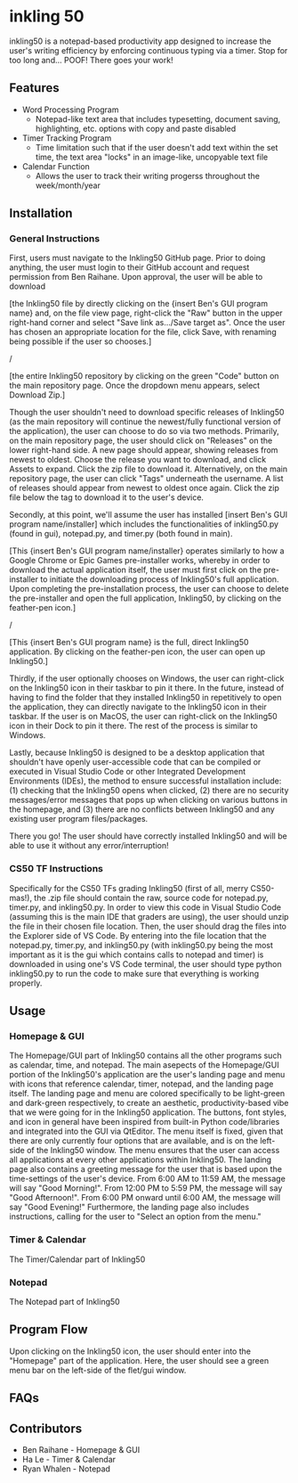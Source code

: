 # inkling 50
inkling50 is a notepad-based productivity app designed to increase the user's writing efficiency by enforcing continuous typing via a timer. Stop for too long and... POOF! There goes your work! 

## Features
- Word Processing Program
  - Notepad-like text area that includes typesetting, document saving, highlighting, etc. options with copy and paste disabled
- Timer Tracking Program
  - Time limitation such that if the user doesn't add text within the set time, the text area "locks" in an image-like, uncopyable text file
- Calendar Function
  - Allows the user to track their writing progerss throughout the week/month/year

## Installation

### General Instructions

First, users must navigate to the Inkling50 GitHub page. Prior to doing anything, the user must login to their GitHub account and request permission from Ben Raihane. Upon approval, the user will be able to download 

[the Inkling50 file by directly clicking on the {insert Ben's GUI program name} and, on the file view page, right-click the "Raw" button in the upper right-hand corner and select "Save link as.../Save target as". Once the user has chosen an appropriate location for the file, click Save, with renaming being possible if the user so chooses.]

/

[the entire Inkling50 repository by clicking on the green "Code" button on the main repository page. Once the dropdown menu appears, select Download Zip.] 

Though the user shouldn't need to download specific releases of Inkling50 (as the main repository will continue the newest/fully functional version of the application), the user can choose to do so via two methods. Primarily, on the main repository page, the user should click on "Releases" on the lower right-hand side. A new page should appear, showing releases from newest to oldest. Choose the release you want to download, and click Assets to expand. Click the zip file to download it. Alternatively, on the main repository page, the user can click "Tags" underneath the username. A list of releases should appear from newest to oldest once again. Click the zip file below the tag to download it to the user's device. 

Secondly, at this point, we'll assume the user has installed [insert Ben's GUI program name/installer] which includes the functionalities of inkling50.py (found in gui), notepad.py, and timer.py (both found in main). 

[This {insert Ben's GUI program name/installer} operates similarly to how a Google Chrome or Epic Games pre-installer works, whereby in order to download the actual application itself, the user must first click on the pre-installer to initiate the downloading process of Inkling50's full application. Upon completing the pre-installation process, the user can choose to delete the pre-installer and open the full application, Inkling50, by clicking on the feather-pen icon.]

/

[This {insert Ben's GUI program name} is the full, direct Inkling50 application. By clicking on the feather-pen icon, the user can open up Inkling50.]

Thirdly, if the user optionally chooses on Windows, the user can right-click on the Inkling50 icon in their taskbar to pin it there. In the future, instead of having to find the folder that they installed Inkling50 in repetitively to open the application, they can directly navigate to the Inkling50 icon in their taskbar. If the user is on MacOS, the user can right-click on the Inkling50 icon in their Dock to pin it there. The rest of the process is similar to Windows. 

Lastly, because Inkling50 is designed to be a desktop application that shouldn't have openly user-accessible code that can be compiled or executed in Visual Studio Code or other Integrated Development Environments (IDEs), the method to ensure successful installation include: (1) checking that the Inkling50 opens when clicked, (2) there are no security messages/error messages that pops up when clicking on various buttons in the homepage, and (3) there are no conflicts between Inkling50 and any existing user program files/packages. 

There you go! The user should have correctly installed Inkling50 and will be able to use it without any error/interruption! 

### CS50 TF Instructions

Specifically for the CS50 TFs grading Inkling50 (first of all, merry CS50-mas!), the .zip file should contain the raw, source code for notepad.py, timer.py, and inkling50.py. In order to view this code in Visual Studio Code (assuming this is the main IDE that graders are using), the user should unzip the file in their chosen file location. Then, the user should drag the files into the Explorer side of VS Code. By entering into the file location that the notepad.py, timer.py, and inkling50.py (with inkling50.py being the most important as it is the gui which contains calls to notepad and timer) is downloaded in using one's VS Code terminal, the user should type python inkling50.py to run the code to make sure that everything is working properly.

## Usage

### Homepage & GUI

The Homepage/GUI part of Inkling50 contains all the other programs such as calendar, time, and notepad. The main asepects of the Homepage/GUI portion of the Inkling50's application are the user's landing page and menu with icons that reference calendar, timer, notepad, and the landing page itself. The landing page and menu are colored specifically to be light-green and dark-green respectively, to create an aesthetic, productivity-based vibe that we were going for in the Inkling50 application. The buttons, font styles, and icon in general have been inspired from built-in Python code/libraries and integrated into the GUI via QtEditor. The menu itself is fixed, given that there are only currently four options that are available, and is on the left-side of the Inkling50 window. The menu ensures that the user can access all applications at every other applications within Inkling50. The landing page also contains a greeting message for the user that is based upon the time-settings of the user's device. From 6:00 AM to 11:59 AM, the message will say "Good Morning!". From 12:00 PM to 5:59 PM, the message will say "Good Afternoon!". From 6:00 PM onward until 6:00 AM, the message will say "Good Evening!" Furthermore, the landing page also includes instructions, calling for the user to "Select an option from the menu."

### Timer & Calendar

The Timer/Calendar part of Inkling50 

### Notepad

The Notepad part of Inkling50 

## Program Flow

Upon clicking on the Inkling50 icon, the user should enter into the "Homepage" part of the application. Here, the user should see a green menu bar on the left-side of the flet/gui window. 

## FAQs



## Contributors
- Ben Raihane - Homepage & GUI
- Ha Le - Timer & Calendar
- Ryan Whalen - Notepad
